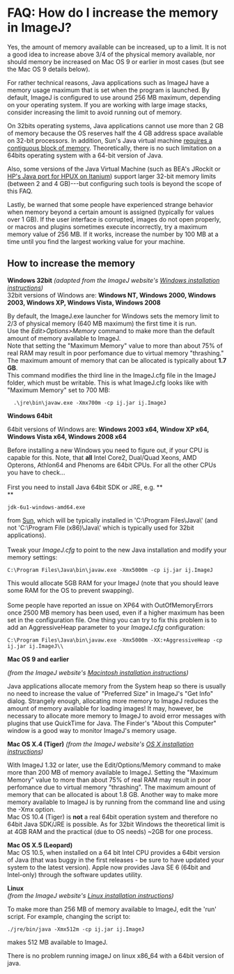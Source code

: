 # FAQ: How do I increase the memory in ImageJ?

Yes, the amount of memory available can be increased, up to a limit. It
is not a good idea to increase above 3/4 of the physical memory
available, nor should memory be increased on Mac OS 9 or earlier in most
cases (but see the Mac OS 9 details below).

For rather technical reasons, Java applications such as ImageJ have a
memory usage maximum that is set when the program is launched. By
default, ImageJ is configured to use around 256 MB maximum, depending on
your operating system. If you are working with large image stacks,
consider increasing the limit to avoid running out of memory.

On 32bits operating systems, Java applications cannot use more than 2 GB
of memory because the OS reserves half the 4 GB address space available
on 32-bit processors. In addition, Sun\'s Java virtual machine [requires
a contiguous block of
memory](http://blogs.sun.com/moazam/entry/why_can_t_i_allocate).
Theoretically, there is no such limitation on a 64bits operating system
with a 64-bit version of Java.

Also, some versions of the Java Virtual Machine (such as BEA\'s JRockit
or [HP\'s Java port for HPUX on
Itanium](http://www.hp.com/products1/unix/java/infolibrary/prog_guide/expanding_memory.html#ExpandingItanium))
support larger 32-bit memory limits (between 2 and 4 GB)---but
configuring such tools is beyond the scope of this FAQ.

Lastly, be warned that some people have experienced strange behavior
when memory beyond a certain amount is assigned (typically for values
over 1 GB). If the user interface is corrupted, images do not open
properly, or macros and plugins sometimes execute incorrectly, try a
maximum memory value of 256 MB. If it works, increase the number by 100
MB at a time until you find the largest working value for your machine.

## How to increase the memory

**Windows 32bit** *(adapted from the ImageJ website\'s [Windows
installation
instructions](http://rsb.info.nih.gov/ij/docs/install/windows.html))*\
32bit versions of Windows are: **Windows NT, Windows 2000, Windows 2003,
Windows XP, Windows Vista, Windows 2008**

By default, the ImageJ.exe launcher for Windows sets the memory limit to
2/3 of physical memory (640 MB maximum) the first time it is run.\
Use the *Edit\>Options\>Memory* command to make more than the default
amount of memory available to ImageJ.\
Note that setting the \"Maximum Memory\" value to more than about 75% of
real RAM may result in poor perfomance due to virtual memory
\"thrashing.\"\
The maximum amount of memory that can be allocated is typically about
**1.7 GB**.\
This command modifies the third line in the ImageJ.cfg file in the
ImageJ folder, which must be writable. This is what ImageJ.cfg looks
like with \"Maximum Memory\" set to 700 MB:

      .\jre\bin\javaw.exe -Xmx700m -cp ij.jar ij.ImageJ

**Windows 64bit**

64bit versions of Windows are: **Windows 2003 x64, Window XP x64,
Windows Vista x64, Windows 2008 x64**

Before installing a new Windows you need to figure out, if your CPU is
capable for this. Note, that **all** Intel Core2, Dual/Quad Xeons, AMD
Opterons, Athlon64 and Phenoms are 64bit CPUs. For all the other CPUs
you have to check\...\
\
First you need to install Java 64bit SDK or JRE, e.g. **\
**

    jdk-6u1-windows-amd64.exe

from [Sun](http://java.sun.com), which will be typically installed in
\'C:\\Program Files\\Java\\\' (and not \'C:\\Program File
(x86)\\Java\\\' which is typically used for 32bit applications).\
\
Tweak your *ImageJ.cfg* to point to the new Java installation and modify
your memory settings:

    C:\Program Files\Java\bin\javaw.exe -Xmx5000m -cp ij.jar ij.ImageJ

This would allocate 5GB RAM for your ImageJ (note that you should leave
some RAM for the OS to prevent swapping).\
\
Some people have reported an issue on XP64 with OutOfMemoryErrors once
2500 MB memory has been used, even if a higher maximum has been set in
the configuration file. One thing you can try to fix this problem is to
add an AggressiveHeap parameter to your *ImageJ.cfg* configuration:

    C:\Program Files\Java\bin\javaw.exe -Xmx5000m -XX:+AggressiveHeap -cp ij.jar ij.ImageJ\\

**Mac OS 9 and earlier**

*(from the ImageJ website\'s [Macintosh installation
instructions](http://rsb.info.nih.gov/ij/docs/install/mac.html))*

Java applications allocate memory from the System heap so there is
usually no need to increase the value of \"Preferred Size\" in ImageJ\'s
\"Get Info\" dialog. Strangely enough, allocating more memory to ImageJ
reduces the amount of memory available for loading images! It may,
however, be necessary to allocate more memory to ImageJ to avoid error
messages with plugins that use QuickTime for Java. The Finder\'s \"About
this Computer\" window is a good way to monitor ImageJ\'s memory usage.

**Mac OS X.4 (Tiger)** *(from the ImageJ website\'s [OS X installation
instructions](http://rsb.info.nih.gov/ij/docs/install/osx.html))*

With ImageJ 1.32 or later, use the Edit/Options/Memory command to make
more than 200 MB of memory available to ImageJ. Setting the \"Maximum
Memory\" value to more than about 75% of real RAM may result in poor
perfomance due to virtual memory \"thrashing\". The maximum amount of
memory that can be allocated is about 1.8 GB. Another way to make more
memory available to ImageJ is by running from the command line and using
the -Xmx option.\
Mac OS 10.4 (Tiger) is **not** a real 64bit operation system and
therefore no 64bit Java SDK/JRE is possible. As for 32bit Windows the
theoretical limit is at 4GB RAM and the practical (due to OS needs)
\~2GB for one process.

**Mac OS X.5 (Leopard)**\
Mac OS 10.5, when installed on a 64 bit Intel CPU provides a 64bit
version of Java (that was buggy in the first releases - be sure to have
updated your system to the latest version). Apple now provides Java SE 6
(64bit and Intel-only) through the software updates utility.

**Linux**\
*(from the ImageJ website\'s [Linux installation
instructions](http://rsb.info.nih.gov/ij/docs/install/linux.html))*

To make more than 256 MB of memory available to ImageJ, edit the \'run\'
script. For example, changing the script to:

    ./jre/bin/java -Xmx512m -cp ij.jar ij.ImageJ

makes 512 MB available to ImageJ.

There is no problem running imageJ on linux x86_64 with a 64bit version
of java.
